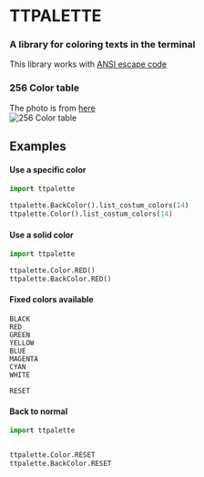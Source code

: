 # TTPALETTE
### A library for coloring texts in the terminal

This library works with [ANSI escape code](https://en.wikipedia.org/wiki/ANSI_escape_code)

### 256 Color table

The photo is from [here](https://gist.github.com/fnky/458719343aabd01cfb17a3a4f7296797)<br>
![256 Color table](https://user-images.githubusercontent.com/995050/47952855-ecb12480-df75-11e8-89d4-ac26c50e80b9.png)


## Examples

#### Use a specific color

```python
import ttpalette

ttpalette.BackColor().list_costum_colors(14)
ttpalette.Color().list_costum_colors(14)
```

#### Use a solid color

```python
import ttpalette

ttpalette.Color.RED()
ttpalette.BackColor.RED()
```

#### Fixed colors available

```
BLACK
RED
GREEN
YELLOW
BLUE
MAGENTA
CYAN
WHITE

RESET

```

#### Back to normal

```python
import ttpalette


ttpalette.Color.RESET
ttpalette.BackColor.RESET
```
